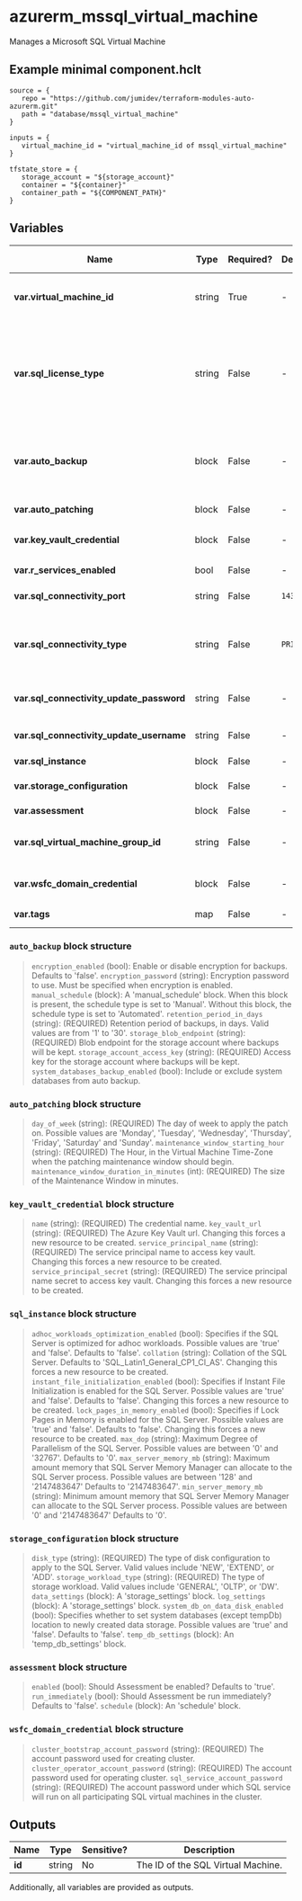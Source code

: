 # azurerm_mssql_virtual_machine

Manages a Microsoft SQL Virtual Machine

## Example minimal component.hclt

```hcl
source = {
   repo = "https://github.com/jumidev/terraform-modules-auto-azurerm.git" 
   path = "database/mssql_virtual_machine" 
}

inputs = {
   virtual_machine_id = "virtual_machine_id of mssql_virtual_machine" 
}

tfstate_store = {
   storage_account = "${storage_account}" 
   container = "${container}" 
   container_path = "${COMPONENT_PATH}" 
}

```

## Variables

| Name | Type | Required? |  Default  |  possible values |  Description |
| ---- | ---- | --------- |  ----------- | ----------- | ----------- |
| **var.virtual_machine_id** | string | True | -  |  -  |  The ID of the Virtual Machine. Changing this forces a new resource to be created. | 
| **var.sql_license_type** | string | False | -  |  `AHUB`, `DR`, `PAYG`  |  The SQL Server license type. Possible values are `AHUB` (Azure Hybrid Benefit), `DR` (Disaster Recovery), and `PAYG` (Pay-As-You-Go). Changing this forces a new resource to be created. | 
| **var.auto_backup** | block | False | -  |  -  |  An `auto_backup` block. This block can be added to an existing resource, but removing this block forces a new resource to be created. | 
| **var.auto_patching** | block | False | -  |  -  |  An `auto_patching` block. | 
| **var.key_vault_credential** | block | False | -  |  -  |  An `key_vault_credential` block. | 
| **var.r_services_enabled** | bool | False | -  |  -  |  Should R Services be enabled? | 
| **var.sql_connectivity_port** | string | False | `1433`  |  -  |  The SQL Server port. Defaults to `1433`. | 
| **var.sql_connectivity_type** | string | False | `PRIVATE`  |  `LOCAL`, `PRIVATE`, `PUBLIC`  |  The connectivity type used for this SQL Server. Possible values are `LOCAL`, `PRIVATE` and `PUBLIC`. Defaults to `PRIVATE`. | 
| **var.sql_connectivity_update_password** | string | False | -  |  -  |  The SQL Server sysadmin login password. | 
| **var.sql_connectivity_update_username** | string | False | -  |  -  |  The SQL Server sysadmin login to create. | 
| **var.sql_instance** | block | False | -  |  -  |  A `sql_instance` block. | 
| **var.storage_configuration** | block | False | -  |  -  |  An `storage_configuration` block. | 
| **var.assessment** | block | False | -  |  -  |  An `assessment` block. | 
| **var.sql_virtual_machine_group_id** | string | False | -  |  -  |  The ID of the SQL Virtual Machine Group that the SQL Virtual Machine belongs to. | 
| **var.wsfc_domain_credential** | block | False | -  |  -  |  A `wsfc_domain_credential` block | 
| **var.tags** | map | False | -  |  -  |  A mapping of tags to assign to the resource. | 

### `auto_backup` block structure

> `encryption_enabled` (bool): Enable or disable encryption for backups. Defaults to 'false'.
> `encryption_password` (string): Encryption password to use. Must be specified when encryption is enabled.
> `manual_schedule` (block): A 'manual_schedule' block. When this block is present, the schedule type is set to 'Manual'. Without this block, the schedule type is set to 'Automated'.
> `retention_period_in_days` (string): (REQUIRED) Retention period of backups, in days. Valid values are from '1' to '30'.
> `storage_blob_endpoint` (string): (REQUIRED) Blob endpoint for the storage account where backups will be kept.
> `storage_account_access_key` (string): (REQUIRED) Access key for the storage account where backups will be kept.
> `system_databases_backup_enabled` (bool): Include or exclude system databases from auto backup.

### `auto_patching` block structure

> `day_of_week` (string): (REQUIRED) The day of week to apply the patch on. Possible values are 'Monday', 'Tuesday', 'Wednesday', 'Thursday', 'Friday', 'Saturday' and 'Sunday'.
> `maintenance_window_starting_hour` (string): (REQUIRED) The Hour, in the Virtual Machine Time-Zone when the patching maintenance window should begin.
> `maintenance_window_duration_in_minutes` (int): (REQUIRED) The size of the Maintenance Window in minutes.

### `key_vault_credential` block structure

> `name` (string): (REQUIRED) The credential name.
> `key_vault_url` (string): (REQUIRED) The Azure Key Vault url. Changing this forces a new resource to be created.
> `service_principal_name` (string): (REQUIRED) The service principal name to access key vault. Changing this forces a new resource to be created.
> `service_principal_secret` (string): (REQUIRED) The service principal name secret to access key vault. Changing this forces a new resource to be created.

### `sql_instance` block structure

> `adhoc_workloads_optimization_enabled` (bool): Specifies if the SQL Server is optimized for adhoc workloads. Possible values are 'true' and 'false'. Defaults to 'false'.
> `collation` (string): Collation of the SQL Server. Defaults to 'SQL_Latin1_General_CP1_CI_AS'. Changing this forces a new resource to be created.
> `instant_file_initialization_enabled` (bool): Specifies if Instant File Initialization is enabled for the SQL Server. Possible values are 'true' and 'false'. Defaults to 'false'. Changing this forces a new resource to be created.
> `lock_pages_in_memory_enabled` (bool): Specifies if Lock Pages in Memory is enabled for the SQL Server. Possible values are 'true' and 'false'. Defaults to 'false'. Changing this forces a new resource to be created.
> `max_dop` (string): Maximum Degree of Parallelism of the SQL Server. Possible values are between '0' and '32767'. Defaults to '0'.
> `max_server_memory_mb` (string): Maximum amount memory that SQL Server Memory Manager can allocate to the SQL Server process. Possible values are between '128' and '2147483647' Defaults to '2147483647'.
> `min_server_memory_mb` (string): Minimum amount memory that SQL Server Memory Manager can allocate to the SQL Server process. Possible values are between '0' and '2147483647' Defaults to '0'.

### `storage_configuration` block structure

> `disk_type` (string): (REQUIRED) The type of disk configuration to apply to the SQL Server. Valid values include 'NEW', 'EXTEND', or 'ADD'.
> `storage_workload_type` (string): (REQUIRED) The type of storage workload. Valid values include 'GENERAL', 'OLTP', or 'DW'.
> `data_settings` (block): A 'storage_settings' block.
> `log_settings` (block): A 'storage_settings' block.
> `system_db_on_data_disk_enabled` (bool): Specifies whether to set system databases (except tempDb) location to newly created data storage. Possible values are 'true' and 'false'. Defaults to 'false'.
> `temp_db_settings` (block): An 'temp_db_settings' block.

### `assessment` block structure

> `enabled` (bool): Should Assessment be enabled? Defaults to 'true'.
> `run_immediately` (bool): Should Assessment be run immediately? Defaults to 'false'.
> `schedule` (block): An 'schedule' block.

### `wsfc_domain_credential` block structure

> `cluster_bootstrap_account_password` (string): (REQUIRED) The account password used for creating cluster.
> `cluster_operator_account_password` (string): (REQUIRED) The account password used for operating cluster.
> `sql_service_account_password` (string): (REQUIRED) The account password under which SQL service will run on all participating SQL virtual machines in the cluster.



## Outputs

| Name | Type | Sensitive? | Description |
| ---- | ---- | --------- | --------- |
| **id** | string | No  | The ID of the SQL Virtual Machine. | 

Additionally, all variables are provided as outputs.
